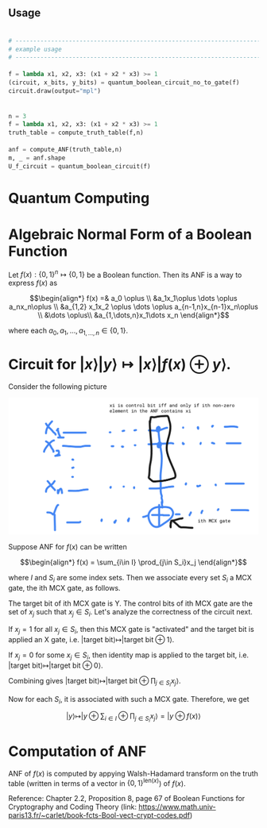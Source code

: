 
## Usage

```python

# ------------------------------------------------------------------------
# example usage
# ------------------------------------------------------------------------

f = lambda x1, x2, x3: (x1 + x2 * x3) >= 1
(circuit, x_bits, y_bits) = quantum_boolean_circuit_no_to_gate(f)
circuit.draw(output="mpl")


n = 3
f = lambda x1, x2, x3: (x1 + x2 * x3) >= 1
truth_table = compute_truth_table(f,n)

anf = compute_ANF(truth_table,n)
m, _ = anf.shape
U_f_circuit = quantum_boolean_circuit(f) 
```

# Quantum Computing 

# Algebraic Normal Form of a Boolean Function

Let $f(x):\{0,1\}^n \mapsto \{0,1\}$ be a Boolean function. Then its ANF is a way to express $f(x)$ as
```math
\begin{align*}
f(x) =& a_0 \oplus \\
&a_1x_1\oplus \dots \oplus a_nx_n\oplus \\
&a_{1,2} x_1x_2  \oplus \dots \oplus a_{n-1,n}x_{n-1}x_n\oplus \\
&\dots \oplus\\
&a_{1,\dots,n}x_1\dots x_n
\end{align*}
```
where each $a_0,a_1,\dots,a_{1,\dots,n}\in\{0,1\}$.

# Circuit for $|x\rangle |y \rangle \mapsto |x\rangle | f(x) \oplus y\rangle$.

Consider the following picture



![](QBF_0.png)






Suppose ANF for $f(x)$ can be written
```math
\begin{align*}
f(x) = \sum_{i\in I} \prod_{j\in S_i}x_j
\end{align*}
```
where $I$ and  $S_i$ are some index sets. Then we associate every set $S_i$ a MCX gate, the ith MCX gate, as follows.

The target bit of ith MCX gate is Y. The control bits of ith MCX gate are the set of $x_j$ such that $x_j\in S_i$.  Let's analyze the correctness of the circuit next.

If   $x_j=1$ for all $x_j\in S_i$, then this MCX gate is "activated" and the target bit is applied an X gate, i.e. $|\text{target bit}\rangle \mapsto |\text{target bit}\oplus 1\rangle$.


If   $x_j=0$ for some $x_j\in S_i$, then identity map is applied to the target bit, i.e. $|\text{target bit}\rangle \mapsto |\text{target bit}\oplus 0\rangle$.

Combining gives $|\text{target bit}\rangle \mapsto |\text{target bit}\oplus \prod_{j\in S_i}x_j \rangle$.

Now for each $S_i$, it is associated with such a MCX gate. Therefore, we get
```math
|y\rangle \mapsto |y\oplus \sum_{i\in I}\oplus \prod_{j\in S_i}x_j \rangle=|y\oplus f(x)\rangle
```


# Computation of ANF

ANF of $f(x)$ is computed by appying Walsh-Hadamard transform on the truth table (written in terms of a vector in $\{0,1\}^{ \text{len} (x) }$) of $f(x)$.

Reference: Chapter 2.2, Proposition 8, page 67 of Boolean Functions for Cryptography and Coding Theory (link: https://www.math.univ-paris13.fr/~carlet/book-fcts-Bool-vect-crypt-codes.pdf)
